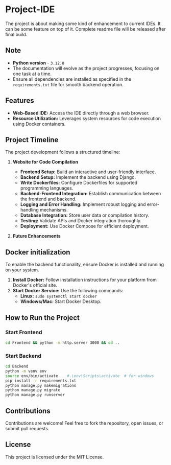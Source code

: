 # Project-IDE
The project is about making some kind of enhancement to current IDEs. It can be some feature on top of it. Complete readme file will be released after final build.


## Note
- **Python version** - ```3.12.8```
- The documentation will evolve as the project progresses, focusing on one task at a time.
- Ensure all dependencies are installed as specified in the ```requirements.txt``` file for smooth backend operation.


## Features
- **Web-Based IDE:** Access the IDE directly through a web browser.
- **Resource Utilization:** Leverages system resources for code execution using Docker containers.


## Project Timeline
The project development follows a structured timeline:

1. **Website for Code Compilation**
    - **Frontend Setup:** Build an interactive and user-friendly interface.
    - **Backend Setup:** Implement the backend using Django.
    - **Write Dockerfiles:** Configure Dockerfiles for supported programming languages.
    - **Backend-Frontend Integration:** Establish communication between the frontend and backend.
    - **Logging and Error Handling:** Implement robust logging and error-handling mechanisms.
    - **Database Integration:** Store user data or compilation history.
    - **Testing:** Validate APIs and Docker integration thoroughly.
    - **Deployment:** Use Docker Compose for efficient deployment.

2. **Future Enhancements**


## Docker initialization
To enable the backend functionality, ensure Docker is installed and running on your system.

1. **Install Docker:** Follow installation instructions for your platform from Docker's official site.
2. **Start Docker Service:** Use the following commands:
    - **Linux:** ```sudo systemctl start docker```
    - **Windows/Mac:** Start Docker Desktop.


## How to Run the Project

### Start Frontend
```bash
cd Frontend && python -m http.server 3000 && cd ..
```

### Start Backend
```bash
cd Backend
python -m venv env
source env/bin/activate    #.\env\Scripts\activate  # for windows
pip install -r requirements.txt
python manage.py makemigrations
python manage.py migrate
python manage.py runserver
```


## Contributions
Contributions are welcome! Feel free to fork the repository, open issues, or submit pull requests.


## License
This project is licensed under the MIT License.